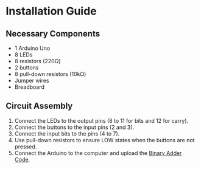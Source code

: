 # Installation Guide

## Necessary Components
- 1 Arduino Uno
- 8 LEDs
- 8 resistors (220Ω)
- 2 buttons
- 8 pull-down resistors (10kΩ)
- Jumper wires
- Breadboard

## Circuit Assembly
1. Connect the LEDs to the output pins (8 to 11 for bits and 12 for carry).
2. Connect the buttons to the input pins (2 and 3).
3. Connect the input bits to the pins (4 to 7).
4. Use pull-down resistors to ensure LOW states when the buttons are not pressed.
5. Connect the Arduino to the computer and upload the [Binary Adder Code](../binaryAdder.cpp).